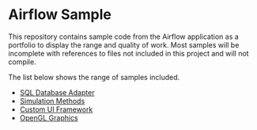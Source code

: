 # Airflow Sample
This repository contains sample code from the Airflow application as a portfolio to display the range and quality of work. Most samples will be incomplete with references to files not included in this project and will not compile.

The list below shows the range of samples included.
 - [SQL Database Adapter](https://github.com/ethanmcmike/airflow-sample/tree/main/databases)
 - [Simulation Methods]()
 - [Custom UI Framework]()
 - [OpenGL Graphics]()
